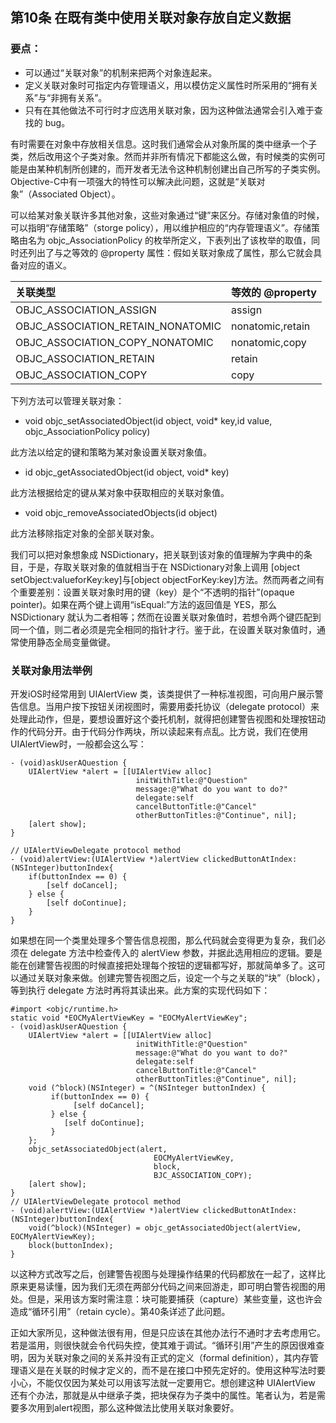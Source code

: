 ## 第10条 在既有类中使用关联对象存放自定义数据

### 要点：

* 可以通过“关联对象”的机制来把两个对象连起来。
* 定义关联对象时可指定内存管理语义，用以模仿定义属性时所采用的“拥有关系”与“非拥有关系”。
* 只有在其他做法不可行时才应选用关联对象，因为这种做法通常会引入难于查找的 bug。

有时需要在对象中存放相关信息。这时我们通常会从对象所属的类中继承一个子类，然后改用这个子类对象。然而并非所有情况下都能这么做，有时候类的实例可能是由某种机制所创建的，而开发者无法令这种机制创建出自己所写的子类实例。Objective-C中有一项强大的特性可以解决此问题，这就是“关联对象”（Associated Object）。

可以给某对象关联许多其他对象，这些对象通过“键”来区分。存储对象值的时候，可以指明“存储策略”（storge policy），用以维护相应的“内存管理语义”。存储策略由名为 objc_AssociationPolicy 的枚举所定义，下表列出了该枚举的取值，同时还列出了与之等效的 @property 属性：假如关联对象成了属性，那么它就会具备对应的语义。

|关联类型|等效的 @property|
|:---|:--|
|OBJC_ASSOCIATION_ASSIGN|assign|
|OBJC_ASSOCIATION_RETAIN_NONATOMIC|nonatomic,retain|
|OBJC_ASSOCIATION_COPY_NONATOMIC|nonatomic,copy|
|OBJC_ASSOCIATION_RETAIN|retain|
|OBJC_ASSOCIATION_COPY|copy|

下列方法可以管理关联对象：

* void objc_setAssociatedObject(id object, void* key,id value, objc_AssociationPolicy policy)

此方法以给定的键和策略为某对象设置关联对象值。

* id objc_getAssociatedObject(id object, void* key)

此方法根据给定的键从某对象中获取相应的关联对象值。

* void objc_removeAssociatedObjects(id object)

此方法移除指定对象的全部关联对象。

我们可以把对象想象成 NSDictionary，把关联到该对象的值理解为字典中的条目，于是，存取关联对象的值就相当于在 NSDictionary对象上调用 [object setObject:valueforKey:key]与[object objectForKey:key]方法。然而两者之间有个重要差别：设置关联对象时用的键（key）是个“不透明的指针”(opaque pointer)。如果在两个键上调用“isEqual:”方法的返回值是 YES，那么 NSDictionary 就认为二者相等；然而在设置关联对象值时，若想令两个键匹配到同一个值，则二者必须是完全相同的指针才行。鉴于此，在设置关联对象值时，通常使用静态全局变量做键。

### 关联对象用法举例

开发iOS时经常用到 UIAlertView 类，该类提供了一种标准视图，可向用户展示警告信息。当用户按下按钮关闭视图时，需要用委托协议（delegate protocol）来处理此动作，但是，要想设置好这个委托机制，就得把创建警告视图和处理按钮动作的代码分开。由于代码分作两块，所以读起来有点乱。比方说，我们在使用 UIAlertView时，一般都会这么写：

```
- (void)askUserAQuestion {
    UIAlertView *alert = [[UIAlertView alloc]
                            initWithTitle:@"Question" 
                            message:@"What do you want to do?"
                            delegate:self
                            cancelButtonTitle:@"Cancel"
                            otherButtonTitles:@"Continue", nil];
    [alert show];
}

// UIAlertViewDelegate protocol method
- (void)alertView:(UIAlertView *)alertView clickedButtonAtIndex:(NSInteger)buttonIndex{
    if(buttonIndex == 0) {
        [self doCancel];
    } else {
        [self doContinue];
    }
}
```

如果想在同一个类里处理多个警告信息视图，那么代码就会变得更为复杂，我们必须在 delegate 方法中检查传入的 alertView 参数，并据此选用相应的逻辑。要是能在创建警告视图的时候直接把处理每个按钮的逻辑都写好，那就简单多了。这可以通过关联对象来做。创建完警告视图之后，设定一个与之关联的“块”（block），等到执行 delegate 方法时再将其读出来。此方案的实现代码如下：

```
#import <objc/runtime.h>
static void *EOCMyAlertViewKey = "EOCMyAlertViewKey";
- (void)askUserAQuestion {
    UIAlertView *alert = [[UIAlertView alloc]
                            initWithTitle:@"Question" 
                            message:@"What do you want to do?"
                            delegate:self
                            cancelButtonTitle:@"Cancel"
                            otherButtonTitles:@"Continue", nil];
    void (^block)(NSInteger) = ^(NSInteger buttonIndex) {
         if(buttonIndex == 0) {
              [self doCancel];
         } else {
            [self doContinue];
         }
    };
    objc_setAssociatedObject(alert,
                                EOCMyAlertViewKey,
                                block,
                                BJC_ASSOCIATION_COPY);
    [alert show];
}
// UIAlertViewDelegate protocol method
- (void)alertView:(UIAlertView *)alertView clickedButtonAtIndex:(NSInteger)buttonIndex{
    void(^block)(NSInteger) = objc_getAssociatedObject(alertView, EOCMyAlertViewKey);
    block(buttonIndex);
}
```

以这种方式改写之后，创建警告视图与处理操作结果的代码都放在一起了，这样比原来更易读懂，因为我们无须在两部分代码之间来回游走，即可明白警告视图的用处。但是，采用该方案时需注意：块可能要捕获（capture）某些变量，这也许会造成“循环引用”（retain cycle）。第40条详述了此问题。

正如大家所见，这种做法很有用，但是只应该在其他办法行不通时才去考虑用它。若是滥用，则很快就会令代码失控，使其难于调试。“循环引用”产生的原因很难查明，因为关联对象之间的关系并没有正式的定义（formal definition），其内存管理语义是在关联的时候才定义的，而不是在接口中预先定好的。使用这种写法时要小心，不能仅仅因为某处可以用该写法就一定要用它。想创建这种 UIAlertView 还有个办法，那就是从中继承子类，把块保存为子类中的属性。笔者认为，若是需要多次用到alert视图，那么这种做法比使用关联对象要好。







